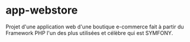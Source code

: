 # app-webstore
Projet d'une application web d'une boutique e-commerce fait à partir du Framework PHP l'un des plus utilisées et célèbre qui est SYMFONY.
